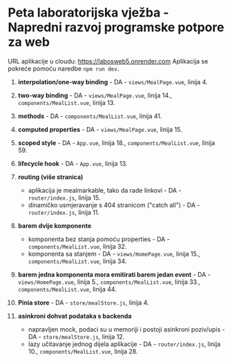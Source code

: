 
# Peta laboratorijska vježba - Napredni razvoj programske potpore za web

URL aplikacije u cloudu:  https://labosweb5.onrender.com
Aplikacija se pokreće pomoću naredbe `npm run dev`.

1. **interpolation/one-way binding** - DA - `views/MealPage.vue`, linija 4.
2. **two-way binding** - DA - `views/MealPage.vue`, linija 14., `components/MealList.vue`, linija 13.
3. **methods** - DA - `components/MealList.vue`, linija 41.
4. **computed properties** - DA - `views/MealPage.vue`, linija 15.
5. **scoped style** - DA - `App.vue`, linija 18., `components/MealList.vue`, linija 59.

6. **lifecycle hook** - DA - `App.vue`, linija 13.
7. **routing (više stranica)**
   - aplikacija je mealmarkable, tako da rade linkovi - DA - `router/index.js`, linija 15.
   - dinamičko usmjeravanje s 404 stranicom ("catch all") - DA - `router/index.js`, linija 11.

8. **barem dvije komponente**
   - komponenta bez stanja pomoću properties - DA - `components/MealList.vue`, linija 32.
   - komponenta sa stanjem - DA - `views/HomePage.vue`, linija 15., `components/MealList.vue`, linija 34.

9. **barem jedna komponenta mora emitirati barem jedan event** - DA - `views/HomePage.vue`, linija 5., `components/MealList.vue`, linija 33., `components/MealList.vue`, linija 44.
10. **Pinia store** - DA - `store/mealStore.js`, linija 4.

11. **asinkroni dohvat podataka s backenda**
    - napravljen mock, podaci su u memoriji i postoji asinkroni poziv/upis - DA - `store/mealStore.js`, linija 12.
    - lazy učitavanje jednog dijela aplikacije - DA - `router/index.js`, linija 10., `components/MealList.vue`, linija 28.
